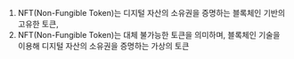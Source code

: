 1. NFT(Non-Fungible Token)는 디지털 자산의 소유권을 증명하는 블록체인 기반의 고유한 토큰,
2. NFT(Non-Fungible Token)는 대체 불가능한 토큰을 의미하며, 블록체인 기술을 이용해 디지털 자산의 소유권을 증명하는 가상의 토큰
